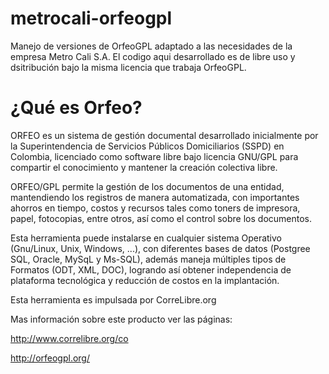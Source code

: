 metrocali-orfeogpl
==================

Manejo de versiones de OrfeoGPL adaptado a las necesidades de la empresa Metro Cali S.A. El codigo aqui desarrollado es de libre uso y dsitribución bajo la misma licencia que trabaja OrfeoGPL.


¿Qué es Orfeo?
==================


ORFEO es un sistema de gestión documental desarrollado inicialmente por la Superintendencia de Servicios Públicos Domiciliarios (SSPD) en Colombia, licenciado como software libre bajo licencia GNU/GPL para compartir el conocimiento y mantener la creación colectiva libre.

ORFEO/GPL permite la gestión de los documentos de una entidad, mantendiendo los registros de manera automatizada, con importantes ahorros en tiempo, costos y recursos tales como toners de impresora, papel, fotocopias, entre otros, así como el control sobre los documentos.

Esta herramienta puede instalarse en cualquier sistema Operativo (Gnu/Linux, Unix, Windows, ...), con diferentes bases de datos (Postgree SQL, Oracle, MySqL y Ms-SQL), además maneja múltiples tipos de Formatos (ODT, XML, DOC), logrando así obtener independencia de plataforma tecnológica y reducción de costos en la implantación.

Esta herramienta es impulsada por CorreLibre.org

Mas información sobre este producto ver las páginas:

http://www.correlibre.org/co

http://orfeogpl.org/